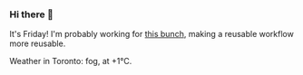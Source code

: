 ### Hi there :wave:

It's Friday! I'm probably working for [this bunch](https://github.com/kohofinancial), making a reusable workflow more reusable.

Weather in Toronto: fog, at +1°C.
